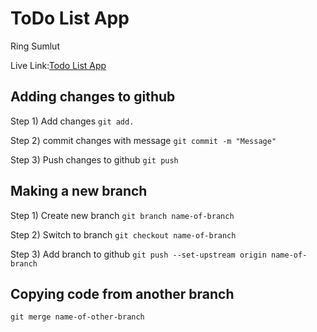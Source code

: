 # ToDo List App

Ring Sumlut

Live Link:[Todo List App](http://localhost:8000)

## Adding changes to github

Step 1) Add changes
`git add.`

Step 2) commit changes with message
`git commit -m "Message"`

Step 3) Push changes to github
`git push`

## Making a new branch

Step 1) Create new branch
`git branch name-of-branch`

Step 2) Switch to branch
`git checkout name-of-branch`

Step 3) Add branch to github
`git push --set-upstream origin name-of-branch`

## Copying code from another branch

`git merge name-of-other-branch`
